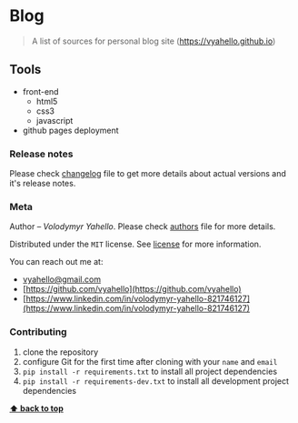 # Blog

> A list of sources for personal blog site (https://vyahello.github.io)

## Tools

- front-end
  - html5
  - css3
  - javascript
- github pages deployment

### Release notes

Please check [changelog](CHANGELOG.md) file to get more details about actual versions and it's release notes.

### Meta

Author – _Volodymyr Yahello_. Please check [authors](AUTHORS.md) file for more details.

Distributed under the `MIT` license. See [license](LICENSE.md) for more information.

You can reach out me at:
* [vyahello@gmail.com](vyahello@gmail.com)
* [https://github.com/vyahello](https://github.com/vyahello)
* [https://www.linkedin.com/in/volodymyr-yahello-821746127](https://www.linkedin.com/in/volodymyr-yahello-821746127)

### Contributing
1. clone the repository
2. configure Git for the first time after cloning with your `name` and `email`
3. `pip install -r requirements.txt` to install all project dependencies
4. `pip install -r requirements-dev.txt` to install all development project dependencies

**[⬆ back to top](#blog)**

